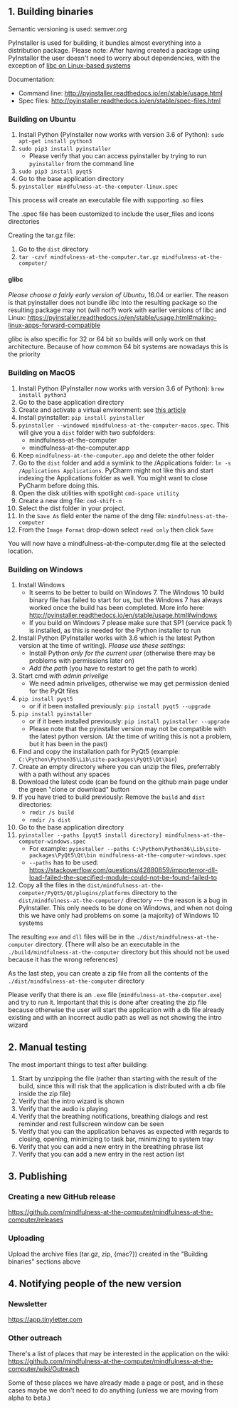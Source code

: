 ## 1. Building binaries

Semantic versioning is used: semver.org

PyInstaller is used for building, it bundles almost everything into a distribution package. Please note: After having created a package using PyInstaller the user doesn't need to worry about dependencies, with the exception of [libc on Linux-based systems](https://pyinstaller.readthedocs.io/en/stable/usage.html#making-linux-apps-forward-compatible)

Documentation:
* Command line: http://pyinstaller.readthedocs.io/en/stable/usage.html
* Spec files: http://pyinstaller.readthedocs.io/en/stable/spec-files.html


### Building on Ubuntu

1. Install Python (PyInstaller now works with version 3.6 of Python): `sudo apt-get install python3`
2. `sudo pip3 install pyinstaller`
   * Please verify that you can access pyinstaller by trying to run `pyinstaller` from the command line
3. `sudo pip3 install pyqt5`
3. Go to the base application directory
4. `pyinstaller mindfulness-at-the-computer-linux.spec`

This process will create an executable file with supporting .so files

The .spec file has been customized to include the user_files and icons directories

Creating the tar.gz file:
1. Go to the `dist` directory
2. `tar -czvf mindfulness-at-the-computer.tar.gz mindfulness-at-the-computer/`

#### glibc

*Please choose a fairly early version of Ubuntu*, 16.04 or earlier. The reason is that pyinstaller does not bundle *libc* into the resulting package so the resulting package may not (will not?) work with earlier versions of libc and Linux:
https://pyinstaller.readthedocs.io/en/stable/usage.html#making-linux-apps-forward-compatible

glibc is also specific for 32 or 64 bit so builds will only work on that architecture. Because of how common 64 bit systems are nowadays this is the priority


### Building on MacOS

1. Install Python (PyInstaller now works with version 3.6 of Python): `brew install python3`
2. Go to the base application directory
3. Create and activate a virtual environment: see [this article](using-virtual-environment.md)
4. Install pyinstaller: `pip install pyinstaller`
5. `pyinstaller --windowed mindfulness-at-the-computer-macos.spec`. This will give you a `dist` folder with two subfolders:
    - mindfulness-at-the-computer
    - mindfulness-at-the-computer.app
6. Keep `mindfulness-at-the-computer.app` and delete the other folder
7. Go to the `dist` folder and add a symlink to the /Applications folder: `ln -s /Applications Applications`. 
   PyCharm might not like this and start indexing the Applications folder as well.
   You might want to close PyCharm before doing this.
8. Open the disk utilities with spotlight `cmd-space utility`
9. Create a new dmg file: `cmd-shift-n`
10. Select the dist folder in your project. 
11. In the `Save As` field enter the name of the dmg file: `mindfulness-at-the-computer`
12. From the `Image Format` drop-down select `read only` then click `Save`

You will now have a mindfulness-at-the-computer.dmg file at the selected location.


### Building on Windows

1. Install Windows
   * It seems to be better to build on Windows 7. The Windows 10 build binary file has failed to start for us, but the Windows 7 has always worked once the build has been completed. More info here: http://pyinstaller.readthedocs.io/en/stable/usage.html#windows
   * If you build on Windows 7 please make sure that SP1 (service pack 1) is installed, as this is needed for the Python installer to run
2. Install Python (PyInstaller works with 3.6 which is the latest Python version at the time of writing). *Please use these settings*:
   * Install Python *only for the current user* (otherwise there may be problems with permissions later on)
   * *Add the path* (you have to restart to get the path to work)
3. Start cmd *with admin privelige*
   * We need admin priveliges, otherwise we may get permission denied for the PyQt files
4. `pip install pyqt5`
   * or if it been installed previously: `pip install pyqt5 --upgrade`
5. `pip install pyinstaller`
   * or if it been installed previously: `pip install pyinstaller --upgrade`
   * Please note that the pyinstaller version may not be compatible with the latest python version. (At the time of writing this is not a problem, but it has been in the past)
6. Find and copy the installation path for PyQt5 (example: `C:\Python\Python35\Lib\site-packages\PyQt5\Qt\bin`)
7. Create an empty directory where you can unzip the files, preferrably with a path without any spaces
8. Download the latest code (can be found on the github main page under the green "clone or download" button
9. If you have tried to build previously: Remove the `build` and `dist` directories:
   * `rmdir /s build`
   * `rmdir /s dist`
10. Go to the base application directory
11. `pyinstaller --paths [pyqt5 install directory] mindfulness-at-the-computer-windows.spec`
    * For example: `pyinstaller --paths C:\Python\Python36\Lib\site-packages\PyQt5\Qt\bin mindfulness-at-the-computer-windows.spec`
    * `--paths` has to be used: https://stackoverflow.com/questions/42880859/importerror-dll-load-failed-the-specified-module-could-not-be-found-failed-to
12. Copy all the files in the `dist/mindfulness-at-the-computer/PyQt5/Qt/plugins/platforms` directory to the `dist/mindfulness-at-the-computer/` directory --- the reason is a bug in PyInstaller. This only needs to be done on Windows, and when not doing this we have only had problems on some (a majority) of Windows 10 systems

The resulting `exe` and `dll` files will be in the `./dist/mindfulness-at-the-computer` directory. (There will also be an executable in the `./build/mindfulness-at-the-computer` directory but this should not be used because it has the wrong references)

As the last step, you can create a zip file from all the contents of the `./dist/mindfulness-at-the-computer` directory

Please verify that there is an `.exe` file (`mindfulness-at-the-computer.exe`) and try to run it. Important that this is done after creating the zip file because otherwise the user will start the application with a db file already existing and with an incorrect audio path as well as not showing the intro wizard



## 2. Manual testing

The most important things to test after building:
1. Start by unzipping the file (rather than starting with the result of the build, since this will risk that the application is distributed with a db file inside the zip file)
2. Verify that the intro wizard is shown
3. Verify that the audio is playing
4. Verify that the breathing notifications, breathing dialogs and rest reminder and rest fullscreen window can be seen
5. Verify that you can the application behaves as expected with regards to closing, opening, minimizing to task bar, minimizing to system tray
6. Verify that you can add a new entry in the breathing phrase list
7. Verify that you can add a new entry in the rest action list



## 3. Publishing

### Creating a new GitHub release

https://github.com/mindfulness-at-the-computer/mindfulness-at-the-computer/releases

### Uploading

Upload the archive files (tar.gz, zip, {mac?}) created in the "Building binaries" sections above


## 4. Notifying people of the new version

### Newsletter

https://app.tinyletter.com

### Other outreach

There's a list of places that may be interested in the application on the wiki:
https://github.com/mindfulness-at-the-computer/mindfulness-at-the-computer/wiki/Outreach

Some of these places we have already made a page or post, and in these cases maybe we don't need to do anything (unless we are moving from alpha to beta.)
